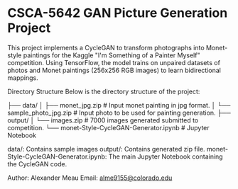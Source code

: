 # CSCA-5642 GAN Picture Generation Project

This project implements a CycleGAN to transform photographs into Monet-style paintings for the Kaggle "I'm Something of a Painter Myself" competition. Using TensorFlow, the model trains on unpaired datasets of photos and Monet paintings (256x256 RGB images) to learn bidirectional mappings. 

Directory Structure
Below is the directory structure of the project:

├── data/
│   ├── monet_jpg.zip                      # Input monet painting in jpg format.
│   └── sample_photo_jpg.zip               # Input photo to be used for painting generation.
├── output/
│   └── images.zip                         # 7000 images generated submitted to competition.
└── monet-Style-CycleGAN-Generator.ipynb   # Jupyter Notebook





data/: Contains sample images 
output/: Contains generated zip file.
monet-Style-CycleGAN-Generator.ipynb: The main Jupyter Notebook containing the CycleGAN code. 

Author: Alexander Meau
Email: alme9155@colorado.edu
